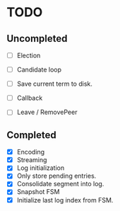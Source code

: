 TODO
====

## Uncompleted

- [ ] Election
- [ ] Candidate loop
- [ ] Save current term to disk.
- [ ] Callback
- [ ] Leave / RemovePeer


## Completed

- [x] Encoding
- [x] Streaming
- [x] Log initialization
- [x] Only store pending entries.
- [x] Consolidate segment into log.
- [x] Snapshot FSM
- [x] Initialize last log index from FSM.

